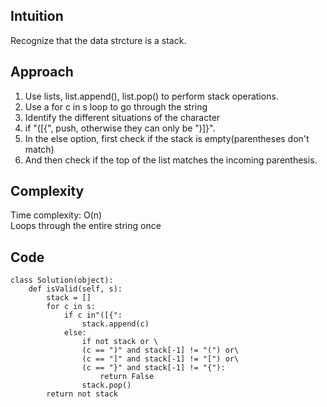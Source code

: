 ## Intuition
Recognize that the data strcture is a stack.
## Approach
1. Use lists, list.append(), list.pop() to perform stack operations.
2. Use a for c in s loop to go through the string
3. Identify the different situations of the character
4. if "([{", push, otherwise they can only be ")]}".
5. In the else option, first check if the stack is empty(parentheses don't match)
6. And then check if the top of the list matches the incoming parenthesis.
## Complexity
Time complexity:
O(n)  
Loops through the entire string once
## Code
````
class Solution(object):
    def isValid(self, s):
        stack = []
        for c in s:
            if c in"([{":
                stack.append(c)
            else:
                if not stack or \
                (c == ")" and stack[-1] != "(") or\
                (c == "]" and stack[-1] != "[") or\
                (c == "}" and stack[-1] != "{"):
                    return False
                stack.pop()
        return not stack
                
````
